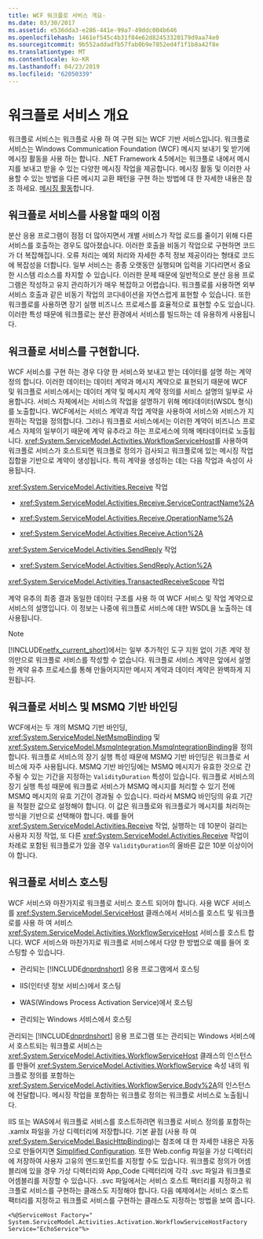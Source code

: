```yaml
---
title: WCF 워크플로 서비스 개요-
ms.date: 03/30/2017
ms.assetid: e536dda3-e286-441e-99a7-49ddc004b646
ms.openlocfilehash: 1461ef545c4b31f84e62d82453320179d9aa74e0
ms.sourcegitcommit: 9b552addadfb57fab0b9e7852ed4f1f1b8a42f8e
ms.translationtype: MT
ms.contentlocale: ko-KR
ms.lasthandoff: 04/23/2019
ms.locfileid: "62050339"
---
```

# <a name="workflow-services-overview"></a>워크플로 서비스 개요

워크플로 서비스는 워크플로 사용 하 여 구현 되는 WCF 기반 서비스입니다. 워크플로 서비스는 Windows Communication Foundation (WCF) 메시지 보내기 및 받기에 메시징 활동을 사용 하는 합니다. .NET Framework 4.5에서는 워크플로 내에서 메시지를 보내고 받을 수 있는 다양한 메시징 작업을 제공합니다. 메시징 활동 및 이러한 사용할 수 있는 방법을 다른 메시지 교환 패턴을 구현 하는 방법에 대 한 자세한 내용은 참조 하세요. [메시징 활동](messaging-activities.md)합니다.

## <a name="benefits-of-using-workflow-services"></a>워크플로 서비스를 사용할 때의 이점

분산 응용 프로그램이 점점 더 많아지면서 개별 서비스가 작업 로드를 줄이기 위해 다른 서비스를 호출하는 경우도 많아졌습니다. 이러한 호출을 비동기 작업으로 구현하면 코드가 더 복잡해집니다. 오류 처리는 예외 처리와 자세한 추적 정보 제공이라는 형태로 코드에 복잡성을 더합니다. 일부 서비스는 종종 오랫동안 실행되며 입력을 기다리면서 중요한 시스템 리소스를 차지할 수 있습니다. 이러한 문제 때문에 일반적으로 분산 응용 프로그램은 작성하고 유지 관리하기가 매우 복잡하고 어렵습니다. 워크플로를 사용하면 외부 서비스 호출과 같은 비동기 작업의 코디네이션을 자연스럽게 표현할 수 있습니다. 또한 워크플로를 사용하면 장기 실행 비즈니스 프로세스를 효율적으로 표현할 수도 있습니다. 이러한 특성 때문에 워크플로는 분산 환경에서 서비스를 빌드하는 데 유용하게 사용됩니다.

## <a name="implementing-a-workflow-service"></a>워크플로 서비스를 구현합니다.

WCF 서비스를 구현 하는 경우 다양 한 서비스와 보내고 받는 데이터를 설명 하는 계약 정의 합니다. 이러한 데이터는 데이터 계약과 메시지 계약으로 표현되기 때문에 WCF 및 워크플로 서비스에서는 데이터 계약 및 메시지 계약 정의를 서비스 설명의 일부로 사용합니다. 서비스 자체에서는 서비스의 작업을 설명하기 위해 메타데이터(WSDL 형식)를 노출합니다. WCF에서는 서비스 계약과 작업 계약을 사용하여 서비스와 서비스가 지원하는 작업을 정의합니다. 그러나 워크플로 서비스에서는 이러한 계약이 비즈니스 프로세스 자체의 일부이기 때문에 계약 유추라고 하는 프로세스에 의해 메타데이터로 노출됩니다. <xref:System.ServiceModel.Activities.WorkflowServiceHost>를 사용하여 워크플로 서비스가 호스트되면 워크플로 정의가 검사되고 워크플로에 있는 메시징 작업 집합을 기반으로 계약이 생성됩니다. 특히 계약을 생성하는 데는 다음 작업과 속성이 사용됩니다.

<xref:System.ServiceModel.Activities.Receive> 작업

- <xref:System.ServiceModel.Activities.Receive.ServiceContractName%2A>

- <xref:System.ServiceModel.Activities.Receive.OperationName%2A>

- <xref:System.ServiceModel.Activities.Receive.Action%2A>

<xref:System.ServiceModel.Activities.SendReply> 작업

- <xref:System.ServiceModel.Activities.SendReply.Action%2A>

<xref:System.ServiceModel.Activities.TransactedReceiveScope> 작업

계약 유추의 최종 결과 동일한 데이터 구조를 사용 하 여 WCF 서비스 및 작업 계약으로 서비스의 설명입니다. 이 정보는 나중에 워크플로 서비스에 대한 WSDL을 노출하는 데 사용됩니다.

> [!NOTE]
> [!INCLUDE[netfx_current_short](../../../../includes/netfx-current-short-md.md)]에서는 일부 추가적인 도구 지원 없이 기존 계약 정의만으로 워크플로 서비스를 작성할 수 없습니다. 워크플로 서비스 계약은 앞에서 설명한 계약 유추 프로세스를 통해 만들어지지만 메시지 계약과 데이터 계약은 완벽하게 지원됩니다.

## <a name="workflow-services-and-msmq-based-bindings"></a>워크플로 서비스 및 MSMQ 기반 바인딩

WCF에서는 두 개의 MSMQ 기반 바인딩, <xref:System.ServiceModel.NetMsmqBinding> 및 <xref:System.ServiceModel.MsmqIntegration.MsmqIntegrationBinding>을 정의합니다.  워크플로 서비스의 장기 실행 특성 때문에 MSMQ 기반 바인딩은 워크플로 서비스에 자주 사용됩니다. MSMQ 기반 바인딩에는 MSMQ 메시지가 유효한 것으로 간주될 수 있는 기간을 지정하는 `ValidityDuration` 특성이 있습니다. 워크플로 서비스의 장기 실행 특성 때문에 워크플로 서비스가 MSMQ 메시지를 처리할 수 있기 전에 MSMQ 메시지의 유효 기간이 경과될 수 있습니다. 따라서 MSMQ 바인딩의 유효 기간을 적절한 값으로 설정해야 합니다. 이 값은 워크플로와 워크플로가 메시지를 처리하는 방식을 기반으로 선택해야 합니다. 예를 들어 <xref:System.ServiceModel.Activities.Receive> 작업, 실행하는 데 10분이 걸리는 사용자 지정 작업, 또 다른 <xref:System.ServiceModel.Activities.Receive> 작업이 차례로 포함된 워크플로가 있을 경우 `ValidityDuration`의 올바른 값은 10분 이상이어야 합니다.

## <a name="hosting-a-workflow-service"></a>워크플로 서비스 호스팅

WCF 서비스와 마찬가지로 워크플로 서비스 호스트 되어야 합니다. 사용 WCF 서비스를 <xref:System.ServiceModel.ServiceHost> 클래스에서 서비스를 호스트 및 워크플로를 사용 하 여 서비스 <xref:System.ServiceModel.Activities.WorkflowServiceHost> 서비스를 호스트 합니다. WCF 서비스와 마찬가지로 워크플로 서비스에서 다양 한 방법으로 예를 들어 호스팅할 수 있습니다.

- 관리되는 [!INCLUDE[dnprdnshort](../../../../includes/dnprdnshort-md.md)] 응용 프로그램에서 호스팅

- IIS(인터넷 정보 서비스)에서 호스팅

- WAS(Windows Process Activation Service)에서 호스팅

- 관리되는 Windows 서비스에서 호스팅

관리되는 [!INCLUDE[dnprdnshort](../../../../includes/dnprdnshort-md.md)] 응용 프로그램 또는 관리되는 Windows 서비스에서 호스트되는 워크플로 서비스는 <xref:System.ServiceModel.Activities.WorkflowServiceHost> 클래스의 인스턴스를 만들어 <xref:System.ServiceModel.Activities.WorkflowService> 속성 내의 워크플로 정의를 포함하는 <xref:System.ServiceModel.Activities.WorkflowService.Body%2A>의 인스턴스에 전달합니다. 메시징 작업을 포함하는 워크플로 정의는 워크플로 서비스로 노출됩니다.

IIS 또는 WAS에서 워크플로 서비스를 호스트하려면 워크플로 서비스 정의를 포함하는 .xamlx 파일을 가상 디렉터리에 저장합니다. 기본 끝점 (사용 하 여 <xref:System.ServiceModel.BasicHttpBinding>)는 참조에 대 한 자세한 내용은 자동으로 만들어지면 [Simplified Configuration](../../../../docs/framework/wcf/simplified-configuration.md). 또한 Web.config 파일을 가상 디렉터리에 저장하여 사용자 고유의 엔드포인트를 지정할 수도 있습니다. 워크플로 정의가 어셈블리에 있을 경우 가상 디렉터리와 App_Code 디렉터리에 각각 .svc 파일과 워크플로 어셈블리를 저장할 수 있습니다. .svc 파일에서는 서비스 호스트 팩터리를 지정하고 워크플로 서비스를 구현하는 클래스도 지정해야 합니다. 다음 예제에서는 서비스 호스트 팩터리를 지정하고 워크플로 서비스를 구현하는 클래스도 지정하는 방법을 보여 줍니다.

```
<%@ServiceHost Factory=" System.ServiceModel.Activities.Activation.WorkflowServiceHostFactory
Service="EchoService"%>
```